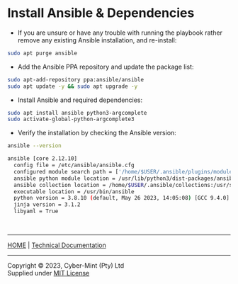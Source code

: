 # Install Ansible & Dependencies

- If you are unsure or have any trouble with running the playbook rather remove any existing Ansible installation, and re-install:

```bash
sudo apt purge ansible
```

- Add the Ansible PPA repository and update the package list:

```bash
sudo apt-add-repository ppa:ansible/ansible
sudo apt update -y && sudo apt upgrade -y
```

- Install Ansible and required dependencies:

```bash
sudo apt install ansible python3-argcomplete
sudo activate-global-python-argcomplete3
```
- Verify the installation by checking the Ansible version:

```bash
ansible --version

ansible [core 2.12.10]
  config file = /etc/ansible/ansible.cfg
  configured module search path = ['/home/$USER/.ansible/plugins/modules', '/usr/share/ansible/plugins/modules']
  ansible python module location = /usr/lib/python3/dist-packages/ansible
  ansible collection location = /home/$USER/.ansible/collections:/usr/share/ansible/collections
  executable location = /usr/bin/ansible
  python version = 3.8.10 (default, May 26 2023, 14:05:08) [GCC 9.4.0]
  jinja version = 3.1.2
  libyaml = True
```

<br>

---
[HOME](../README.md) | [Technical Documentation](./README.md)

---
Copyright &copy; 2023, Cyber-Mint (Pty) Ltd<br>
Supplied under [MIT License](../LICENSE)
